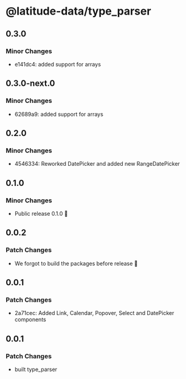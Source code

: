 # @latitude-data/type_parser

## 0.3.0

### Minor Changes

- e141dc4: added support for arrays

## 0.3.0-next.0

### Minor Changes

- 62689a9: added support for arrays

## 0.2.0

### Minor Changes

- 4546334: Reworked DatePicker and added new RangeDatePicker

## 0.1.0

### Minor Changes

- Public release 0.1.0 🎉

## 0.0.2

### Patch Changes

- We forgot to build the packages before release :facepalm:

## 0.0.1

### Patch Changes

- 2a71cec: Added Link, Calendar, Popover, Select and DatePicker components

## 0.0.1

### Patch Changes

- built type_parser
